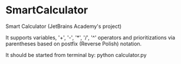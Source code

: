 # SmartCalculator
Smart Calculator (JetBrains Academy's project)

It supports variables, '+', '-', '*', '/', '^' operators and prioritizations via parentheses based on postfix (Reverse Polish) notation.

It should be started from terminal by: python calculator.py
